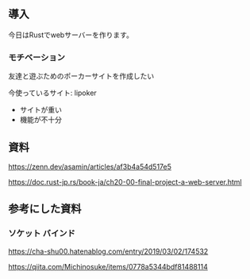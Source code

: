 ## 導入
今日はRustでwebサーバーを作ります。

### モチベーション
友達と遊ぶためのポーカーサイトを作成したい

今使っているサイト: lipoker
- サイトが重い
- 機能が不十分

## 資料
https://zenn.dev/asamin/articles/af3b4a54d517e5

https://doc.rust-jp.rs/book-ja/ch20-00-final-project-a-web-server.html

## 参考にした資料
### ソケット バインド
https://cha-shu00.hatenablog.com/entry/2019/03/02/174532

https://qiita.com/Michinosuke/items/0778a5344bdf81488114